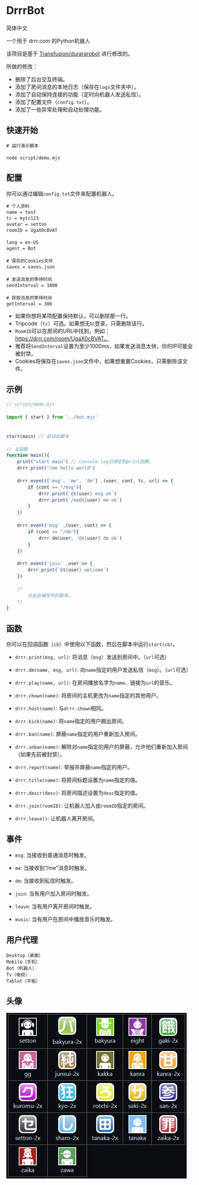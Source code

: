 # DrrrBot

简体中文

一个用于 drrr.com 的Python机器人

该项目是基于 [Transfusion/durararobot](https://github.com/Transfusion/durararobot) 进行修改的。

所做的修改：
* 删除了后台交互终端。
* 添加了房间消息的本地日志（保存在`logs`文件夹中）。
* 添加了自动保持连接的功能（定时向机器人发送私信）。
* 添加了配置文件（`config.txt`）。
* 添加了一些异常处理和自动处理功能。



## 快速开始

```
# 运行演示脚本

node script/demo.mjs
```



## 配置

你可以通过编辑`config.txt`文件来配置机器人。

```
# 个人资料
name = test
tc = mytc123
avatar = setton
roomID = UgaX0cBVAT

lang = en-US
agent = Bot

# 保存的Cookies文件
saves = saves.json

# 发送消息的等待时间
sendInterval = 1800

# 获取消息的等待时间
getInterval = 300
```

* 如果你想将某项配置保持默认，可以删除那一行。
* Tripcode（`tc`）可选。如果想无tc登录，只需删除该行。
* `RoomID`可以在房间的URL中找到，例如：https://drrr.com/room/UgaX0cBVAT。
* 推荐将`SendInterval`设置为至少1000ms，如果发送消息太快，你的IP可能会被封禁。
* Cookies将保存在`saves.json`文件中，如果想重置Cookies，只需删除该文件。




## 示例

```js
// script/demo.mjs

import { start } from '../bot.mjs'


start(main) // 启动此脚本

// 主函数
function main(){
    print("start main") // console.log已绑定到print函数。
    drrr.print("/me hello world")

    drrr.event(['msg', 'me', 'dm'] ,(user, cont, tc, url) => {
        if (cont == "/msg"){
            drrr.print(`@${user} msg ok`)
            drrr.print(`/me@${user} me ok`)
        }
    })

    drrr.event('msg' ,(user, cont) => {
        if (cont == "/dm"){
            drrr.dm(user, `@${user} dm ok`)
        }
    })

    drrr.event('join' ,user => {
        drrr.print(`@${user} welcome`)
    })

    /*
        在此处编写你的脚本。
    */
}
```




## 函数

你可以在回调函数（`cb`）中使用以下函数，然后在脚本中运行`start(cb)`。

* `drrr.print(msg, url)`: 将消息（`msg`）发送到房间中。（`url`可选）

* `drrr.dm(name, msg, url)`: 向`name`指定的用户发送私信（`msg`）。（`url`可选）

* `drrr.play(name, url)`: 在房间播放名字为`name`、链接为`url`的音乐。

* `drrr.chown(name)`: 将房间的主机更改为`name`指定的其他用户。

* `drrr.host(name)`: 与`drrr.chown`相同。

* `drrr.kick(name)`: 将`name`指定的用户踢出房间。

* `drrr.ban(name)`: 屏蔽`name`指定的用户重新加入房间。

* `drrr.unban(name)`: 解除对`name`指定的用户的屏蔽，允许他们重新加入房间（如果先前被封禁）。

* `drrr.report(name)`: 举报并屏蔽`name`指定的用户。

* `drrr.title(name)`: 将房间标题设置为`name`指定的值。

* `drrr.descr(desc)`: 将房间描述设置为`desc`指定的值。

* `drrr.join(roomID)`: 让机器人加入由`roomID`指定的房间。

* `drrr.leave()`: 让机器人离开房间。




## 事件

* `msg`: 当接收到普通消息时触发。

* `me`: 当接收到“/me”消息时触发。

* `dm`: 当接收到私信时触发。

* `join`: 当有用户加入房间时触发。

* `leave`: 当有用户离开房间时触发。

* `music`: 当有用户在房间中播放音乐时触发。




## 用户代理

```
Desktop（桌面）
Mobile（手机）
Bot（机器人）
Tv（电视）
Tablet（平板）
```


## 头像

![Avatar](avatar.jpg)